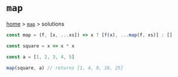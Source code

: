 # `map`

[home](../README.md) &gt; [`map`](./README.md) &gt; solutions

```js
const map = (f, [x, ...xs]) => x ? [f(x), ...map(f, xs)] : []

const square = x => x * x

const a = [1, 2, 3, 4, 5]

map(square, a) // returns [1, 4, 9, 16, 25]
```
